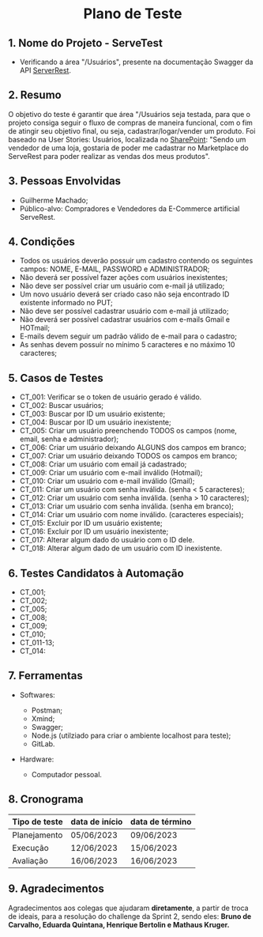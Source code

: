 <div align="center">
    <h1> Plano de Teste </h1>
</div>

## 1. Nome do Projeto - ServeTest
- Verificando a área "/Usuários", presente na documentação Swagger da API [ServerRest](https://serverest.dev/#/).

## 2. Resumo
O objetivo do teste é garantir que área "/Usuários seja testada, para que o projeto consiga seguir o fluxo de compras de maneira funcional, com o fim de atingir seu objetivo final, ou seja, cadastrar/logar/vender um produto. Foi baseado na User Stories: Usuários, localizada no [SharePoint](https://compasso.sharepoint.com/sites/qa/pb/java/SitePages/Sprint-2.aspx): "Sendo um vendedor de uma loja, gostaria de poder me cadastrar no Marketplace do ServeRest para poder realizar as vendas dos meus produtos".

## 3. Pessoas Envolvidas
- Guilherme Machado;
- Público-alvo: Compradores e Vendedores da E-Commerce artificial ServeRest.

## 4. Condições
- Todos os usuários deverão possuir um cadastro contendo os seguintes campos: NOME, E-MAIL, PASSWORD e ADMINISTRADOR;
- Não deverá ser possível fazer ações com usuários inexistentes;
- Não deve ser possível criar um usuário com e-mail já utilizado;
- Um novo usuário deverá ser criado caso não seja encontrado ID existente informado no PUT;
- Não deve ser possível cadastrar usuário com e-mail já utilizado;
- Não deverá ser possível cadastrar usuários com e-mails Gmail e HOTmail;
- E-mails devem seguir um padrão válido de e-mail para o cadastro;
- As senhas devem possuír no mínimo 5 caracteres e no máximo 10 caracteres;

## 5. Casos de Testes
- CT_001: Verificar se o token de usuário gerado é válido.
- CT_002: Buscar usuários;
- CT_003: Buscar por ID um usuário existente;
- CT_004: Buscar por ID um usuário inexistente;
- CT_005: Criar um usuário preenchendo TODOS os campos (nome, email, senha e administrador);
- CT_006: Criar um usuário deixando ALGUNS dos campos em branco;
- CT_007: Criar um usuário deixando TODOS os campos em branco;
- CT_008: Criar um usuário com email já cadastrado;
- CT_009: Criar um usuário com e-mail inválido (Hotmail);
- CT_010: Criar um usuário com e-mail inválido (Gmail);
- CT_011: Criar um usuário com senha inválida. (senha < 5 caracteres);
- CT_012: Criar um usuário com senha inválida. (senha > 10 caracteres);
- CT_013: Criar um usuário com senha inválida. (senha em branco);
- CT_014: Criar um usuário com nome inválido. (caracteres especiais);
- CT_015: Excluir por ID um usuário existente;
- CT_016: Excluir por ID um usuário inexistente;
- CT_017: Alterar algum dado do usuário com o ID dele.
- CT_018: Alterar algum dado de um usuário com ID inexistente.

  	
## 6. Testes Candidatos à Automação
- CT_001; 
- CT_002;
- CT_005;
- CT_008;
- CT_009;
- CT_010;
- CT_011-13;
- CT_014:

## 7. Ferramentas
- Softwares:
	- Postman;
	- Xmind;
	- Swagger;
	- Node.js (utilziado para criar o ambiente localhost para teste);
	- GitLab.

- Hardware:
	- Computador pessoal.

## 8. Cronograma

| Tipo de teste      | data de início  | data de término  |
| ------------------ | --------------- | ---------------- |
| Planejamento       | 05/06/2023      | 09/06/2023       |
| Execução           | 12/06/2023      | 15/06/2023       |
| Avaliação          | 16/06/2023      | 16/06/2023       |

## 9. Agradecimentos
Agradecimentos aos colegas que ajudaram **diretamente**, a partir de troca de ideais,  para a resolução do challenge da Sprint 2, sendo eles: **Bruno de Carvalho, Eduarda Quintana, Henrique Bertolin e Mathaus Kruger.**

